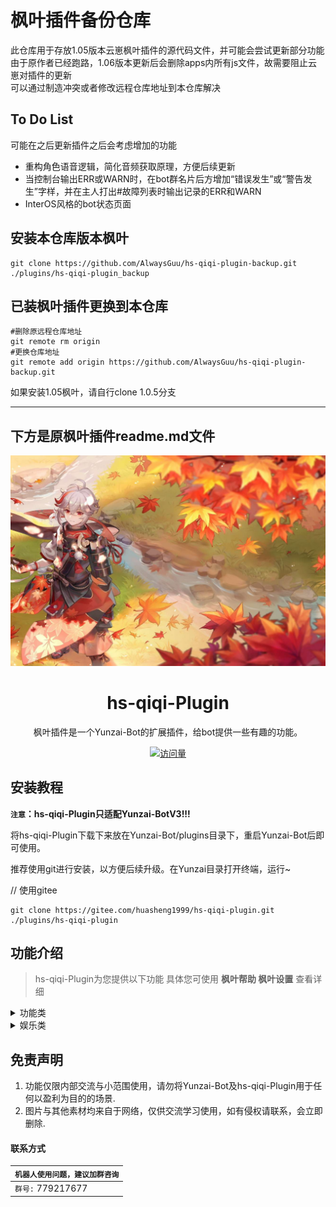
# 枫叶插件备份仓库

此仓库用于存放1.05版本云崽枫叶插件的源代码文件，并可能会尝试更新部分功能  
由于原作者已经跑路，1.06版本更新后会删除apps内所有js文件，故需要阻止云崽对插件的更新  
可以通过制造冲突或者修改远程仓库地址到本仓库解决

## To Do List

可能在之后更新插件之后会考虑增加的功能

* 重构角色语音逻辑，简化音频获取原理，方便后续更新  
* 当控制台输出ERR或WARN时，在bot群名片后方增加“错误发生”或“警告发生”字样，并在主人打出#故障列表时输出记录的ERR和WARN  
* InterOS风格的bot状态页面  

## 安装本仓库版本枫叶

```
git clone https://github.com/AlwaysGuu/hs-qiqi-plugin-backup.git  ./plugins/hs-qiqi-plugin_backup
```

## 已装枫叶插件更换到本仓库

```
#删除原远程仓库地址
git remote rm origin
#更换仓库地址
git remote add origin https://github.com/AlwaysGuu/hs-qiqi-plugin-backup.git
```

如果安装1.05枫叶，请自行clone 1.0.5分支


----

## 下方是原枫叶插件readme.md文件


<div align="center">
  <img src="readme_img.jpg" alt="枫叶" width = "600">
  



<h1>hs-qiqi-Plugin</h1>


枫叶插件是一个Yunzai-Bot的扩展插件，给bot提供一些有趣的功能。


</div>
<div align="center">

[![访问量](https://profile-counter.glitch.me/hs-qiqi-plugin/count.svg)](https://gitee.com/huasheng1999/hs-qiqi-plugin.git)

</div>

## 安装教程
**`注意`：hs-qiqi-Plugin只适配Yunzai-BotV3!!!**

将hs-qiqi-Plugin下载下来放在Yunzai-Bot/plugins目录下，重启Yunzai-Bot后即可使用。

推荐使用git进行安装，以方便后续升级。在Yunzai目录打开终端，运行~

// 使用gitee

```
git clone https://gitee.com/huasheng1999/hs-qiqi-plugin.git  ./plugins/hs-qiqi-plugin

```

## 功能介绍

> hs-qiqi-Plugin为您提供以下功能
> 具体您可使用 **枫叶帮助 枫叶设置**  查看详细



<details>
  <summary>功能类</summary>

- 原神语音.js

    - xx语音

    - 高清语音(开启|关闭)
    
    - xx语音列表
    
- 计算睡眠时间.js
  
  - 早安/早上好
  
  - 晚安/睡觉去了
    
  - 我第几睡觉

  - 我第几起床
  
- 绑定
  
- 全部/所有抽卡记录
  
- 拉黑词帮助

    - 创建拉黑词xx
  
    - 取消拉黑词xx

    - 拉黑词列表
    
    - 直接拉黑

    - 拉黑QQ123456789x
    
    - 拉黑名单

    - 取消拉黑QQ123456789x

- ai.js

    - ai回复概率+数字

    - (开启|关闭)ai全局模式

- 视频解析.js
    
    - 【腾讯视频链接】

    - 拼接+【各类大视频平台链接】
    
- 只听主人的话.js

    - 只听我的

    - 听大家的

- 戳一戳语音.js

    - 【戳一戳机器人发送消息】


</details>
<details>
  <summary>娱乐类</summary>

- 丁真，小黑子.js

    - 丁真帮助

    - 一眼丁真

    - 芝士雪豹
    
    - 鲲鲲
    
    - 鸡你太美

- R18.js
    
    - sese

- 数字炸弹
    
    - 数字炸弹（中级/高级/地狱/炼狱）
    
    - 结束数字炸弹
    
    - (关闭|开启)数字炸弹涩涩

- 随机类游戏
    
    - 今日运气

    - 群友老婆/老公

    - 娶群主

    - 开奖

</details>

## 免责声明

1. 功能仅限内部交流与小范围使用，请勿将Yunzai-Bot及hs-qiqi-Plugin用于任何以盈利为目的的场景.
2. 图片与其他素材均来自于网络，仅供交流学习使用，如有侵权请联系，会立即删除.

#### 联系方式
<div align="center">

| `机器人使用问题，建议加群咨询`|
| ------------- | 
|  `群号:` 779217677|


</div>
     
